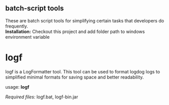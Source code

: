 ## batch-script tools
These are batch script tools for simplifying certain tasks that developers do frequently.  
**Installation:** Checkout this project and add folder path to windows environment variable


# logf
logf is a LogFormatter tool. This tool can be used to format logdog logs to simplified minimal formats for saving space and better readability.   

usage: **logf**

_Required files:_ logf.bat, logf-bin.jar
